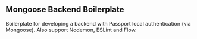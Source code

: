 ## Mongoose Backend Boilerplate

Boilerplate for developing a backend with Passport local authentication (via Mongoose). Also support Nodemon, ESLint and Flow.